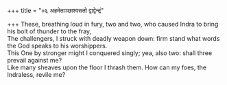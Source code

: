 +++
title = "०६ अहमेताञ्छाश्वसतो द्वाद्वेन्द्रं"

+++
These, breathing loud in fury, two and two, who caused Indra to bring his bolt of thunder to the fray,  
     The challengers, I struck with deadly weapon down: firm stand what words the God speaks to his worshippers.  
     This One by stronger might I conquered singly; yea, also two: shall three prevail against me?  
     Like many sheaves upon the floor I thrash them. How can my foes, the Indraless, revile me?